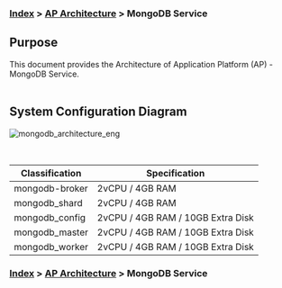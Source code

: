 ### [Index](https://github.com/PaaS-TA/Guide-eng/blob/master/README.md) > [AP Architecture](../README.md) > MongoDB Service

## Purpose
This document provides the Architecture of Application Platform (AP) - MongoDB Service.
<br><br>

## System Configuration Diagram
![mongodb_architecture_eng](https://user-images.githubusercontent.com/104418463/165661071-6b87f9d8-659a-449b-84bd-0eb4eda101cb.png)


<br>

| Classification | Specification |
|-------|----|
| mongodb-broker | 2vCPU / 4GB RAM |
| mongodb_shard | 2vCPU / 4GB RAM |
| mongodb_config | 2vCPU / 4GB RAM / 10GB Extra Disk |
| mongodb_master | 2vCPU / 4GB RAM / 10GB Extra Disk |
| mongodb_worker | 2vCPU / 4GB RAM / 10GB Extra Disk |



### [Index](https://github.com/PaaS-TA/Guide-eng/blob/master/README.md) > [AP Architecture](../README.md) > MongoDB Service

